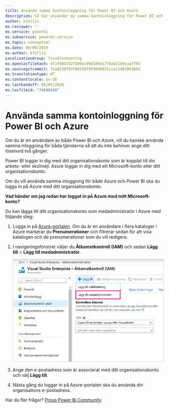 ```yaml
---
title: Använda samma kontoinloggning för Power BI och Azure
description: Så här använder du samma kontoinloggning för Power BI och Azure
author: kfollis
ms.reviewer: ''
ms.service: powerbi
ms.subservice: powerbi-service
ms.topic: conceptual
ms.date: 09/09/2019
ms.author: kfollis
LocalizationGroup: Troubleshooting
ms.openlocfilehash: 4f1f8947827500ec89d189e17f8ab2189caaff93
ms.sourcegitcommit: 7aa0136f93f88516f97ddd8031ccac5d07863b92
ms.translationtype: HT
ms.contentlocale: sv-SE
ms.lasthandoff: 05/05/2020
ms.locfileid: "74698588"
---
```

# <a name="using-the-same-account-for-power-bi-and-azure"></a>Använda samma kontoinloggning för Power BI och Azure

Om du är en användare av både Power BI och Azure, vill du kanske använda samma inloggning för båda tjänsterna så att du inte behöver ange ditt lösenord två gånger.

Power BI loggar in dig med ditt organisationskonto som är kopplat till din arbets- eller skolmejl.  Azure loggar in dig med ett Microsoft-konto eller ditt organisationskonto.

Om du vill använda samma inloggning för både Azure och Power BI ska du logga in på Azure med ditt organisationskonto.

**Vad händer om jag redan har loggat in på Azure med mitt Microsoft-konto?**

Du kan lägga till ditt organisationskonto som medadministratör i Azure med följande steg:

1. Logga in på [Azure-portalen](https://portal.azure.com/). Om du är en användare i flera kataloger i Azure markerar du **Prenumerationer** och filtrerar sedan för att visa katalogen och de prenumerationer som du vill redigera.

1. I navigeringsfönstret väljer du **Åtkomstkontroll (IAM)** och sedan **Lägg till** \> **Lägg till medadministratör**.

    ![Lägg till en medadministratör i Azure Portal](media/service-admin-how-to-use-the-same-account-as-azure/add-co-administrator.png)

1. Ange den e-postadress som är associerat med ditt organisationskonto och välj **Lägg till**.

1. Nästa gång du loggar in på Azure-portalen ska du använda din organisations e-postadress.

Har du fler frågor? [Prova Power BI Community](https://community.powerbi.com/)

